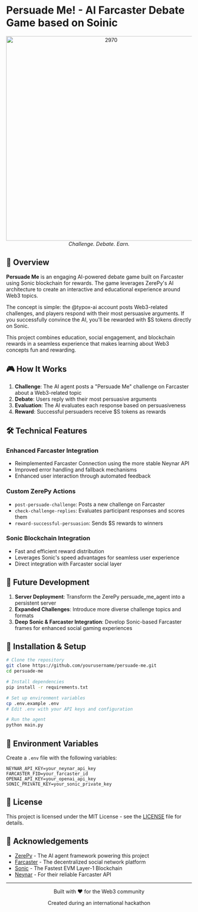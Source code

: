 # Persuade Me! - AI Farcaster Debate Game based on Soinic

<div align="center">
  <img width="554" alt="2970" src="https://github.com/user-attachments/assets/4cd8fa58-bd14-42f5-8ddd-dedff7d93c05" />
  <br>
  <em>Challenge. Debate. Earn.</em>
</div>

## 🌟 Overview

**Persuade Me** is an engaging AI-powered debate game built on Farcaster using Sonic blockchain for rewards. The game leverages ZerePy's AI architecture to create an interactive and educational experience around Web3 topics.

The concept is simple: the @typox-ai account posts Web3-related challenges, and players respond with their most persuasive arguments. If you successfully convince the AI, you'll be rewarded with $S tokens directly on Sonic.

This project combines education, social engagement, and blockchain rewards in a seamless experience that makes learning about Web3 concepts fun and rewarding.

## 🎮 How It Works

1. **Challenge**: The AI agent posts a "Persuade Me" challenge on Farcaster about a Web3-related topic
2. **Debate**: Users reply with their most persuasive arguments
3. **Evaluation**: The AI evaluates each response based on persuasiveness
4. **Reward**: Successful persuaders receive $S tokens as rewards

## 🛠️ Technical Features

### Enhanced Farcaster Integration
- Reimplemented Farcaster Connection using the more stable Neynar API
- Improved error handling and fallback mechanisms
- Enhanced user interaction through automated feedback

### Custom ZerePy Actions
- `post-persuade-challenge`: Posts a new challenge on Farcaster
- `check-challenge-replies`: Evaluates participant responses and scores them
- `reward-successful-persuasion`: Sends $S rewards to winners

### Sonic Blockchain Integration
- Fast and efficient reward distribution
- Leverages Sonic's speed advantages for seamless user experience
- Direct integration with Farcaster social layer

## 🚀 Future Development

1. **Server Deployment**: Transform the ZerePy persuade_me_agent into a persistent server
2. **Expanded Challenges**: Introduce more diverse challenge topics and formats
3. **Deep Sonic & Farcaster Integration**: Develop Sonic-based Farcaster frames for enhanced social gaming experiences

## 🔧 Installation & Setup

```bash
# Clone the repository
git clone https://github.com/yourusername/persuade-me.git
cd persuade-me

# Install dependencies
pip install -r requirements.txt

# Set up environment variables
cp .env.example .env
# Edit .env with your API keys and configuration

# Run the agent
python main.py
```

## 🔑 Environment Variables

Create a `.env` file with the following variables:

```
NEYNAR_API_KEY=your_neynar_api_key
FARCASTER_FID=your_farcaster_id
OPENAI_API_KEY=your_openai_api_key
SONIC_PRIVATE_KEY=your_sonic_private_key
```

## 📝 License

This project is licensed under the MIT License - see the [LICENSE](LICENSE) file for details.

## 🙏 Acknowledgements

- [ZerePy](https://github.com/blorm/zerepy) - The AI agent framework powering this project
- [Farcaster](https://www.farcaster.xyz/) - The decentralized social network platform
- [Sonic]([https://www.soniclabs.com/]) - The Fastest EVM Layer-1 Blockchain
- [Neynar](https://neynar.com/) - For their reliable Farcaster API

---

<div align="center">
  <p>Built with ❤️ for the Web3 community</p>
  <p>Created during an international hackathon</p>
</div>
